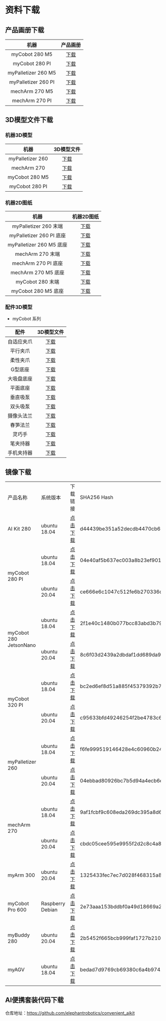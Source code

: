 # 资料下载

## 产品画册下载


|  机器 | 产品画册 |
| :---------: | :--------------:|
| myCobot 280 M5 | [下载](https://download-elephantrobotics.oss-cn-shenzhen.aliyuncs.com/Product_software/myCobot/brochure/myCobot280M5-brochure-2023031.pdf) |
| myCobot 280 PI | [下载](https://download-elephantrobotics.oss-cn-shenzhen.aliyuncs.com/Product_software/myCobot/brochure/myCobot280Pi-brochure-2023031.pdf) |
| myPalletizer 260 M5 | [下载](https://static.elephantrobotics.com/wp-content/uploads/2022/08/myPalletizer-260-M5-D0520.pdf) |
| myPalletizer 260 PI | [下载](https://static.elephantrobotics.com/wp-content/uploads/2022/08/myPalletizer-260-pi-D05131.pdf) |
| mechArm 270 M5 | [下载](https://static.elephantrobotics.com/wp-content/uploads/2022/10/mechArm-270-m5D0804-1.pdf) |
| mechArm 270 PI | [下载](https://static.elephantrobotics.com/wp-content/uploads/2023/04/mechArm-pi-270-2023424%E8%BD%AC%E6%9B%B2.pdf) |



## 3D模型文件下载

### 机器3D模型


|  机器 | 3D模型文件 |
| :---------: | :--------------:|
| myPalletizer 260 | [下载](https://download.elephantrobotics.com/Product_3d_files/myPalletizer_230708.stp) |
| mechArm 270| [下载](https://download.elephantrobotics.com/Product_3d_files/mechArm_230708.stp) |
| myCobot 280 M5 | [下载](https://download.elephantrobotics.com/Product_3d_files/mycobot_280_M5_230708.STEP) |
| myCobot 280 PI | [下载](https://download.elephantrobotics.com/Product_3d_files/myCobot_280_PI_230708.STEP) |


### 机器2D图纸


|  机器 | 机器2D图纸 |
| :---------: | :--------------:|
| myPalletizer 260 末端| [下载](https://download.elephantrobotics.com/Product_3d_files/230918/mypalletizer-260-Atom_230918.PDF) |
| myPalletizer 260 PI 底座| [下载](https://download.elephantrobotics.com/Product_3d_files/230918/mypalletizer-260-Pi_base_230918.PDF) |
| myPalletizer 260 M5 底座| [下载](https://download.elephantrobotics.com/Product_3d_files/230918/mypalletizer-260-M5_base_230918.PDF) |
| mechArm 270 末端| [下载](https://download.elephantrobotics.com/Product_3d_files/230918/mechArm-270_Atom_230918.PDF) |
| mechArm 270 PI 底座| [下载](https://download.elephantrobotics.com/Product_3d_files/230918/mechArm-270-Pi_base_230918.PDF) |
| mechArm 270 M5 底座| [下载](https://download.elephantrobotics.com/Product_3d_files/230918/mechArm-270-M5_base_230918.PDF) |
| myCobot 280 末端| [下载](https://download.elephantrobotics.com/Product_3d_files/230918/myCobot_280_Atom_230918.PDF) |
| myCobot 280 M5 底座| [下载](https://download.elephantrobotics.com/Product_3d_files/230918/myCobot_280_M5_base_230918.PDF) |

### 配件3D模型

- myCobot 系列

|  配件 | 3D模型文件 |
| :---------: | :--------------:|
| 自适应夹爪 | [下载](https://download.elephantrobotics.com/Product_3d_files/myCobot%20280%20%E9%85%8D%E4%BB%B6/%E8%87%AA%E9%80%82%E5%BA%94/%E8%87%AA%E9%80%82%E5%BA%94%E5%A4%B9%E7%88%AA%E6%95%B4%E4%BD%93_230708.STEP) |
| 平行夹爪 | [下载](https://download.elephantrobotics.com/Product_3d_files/myCobot%20280%20%E9%85%8D%E4%BB%B6/%E5%B9%B3%E8%A1%8C%E5%A4%B9%E7%88%AA/%E5%B9%B3%E8%A1%8C%E5%A4%B9%E7%88%AA%E6%95%B4%E4%BD%93_230708.STEP) |
| 柔性夹爪 | [下载](https://download.elephantrobotics.com/Product_3d_files/myCobot%20280%20%E9%85%8D%E4%BB%B6/%E6%9F%94%E6%80%A7%E5%A4%B9%E7%88%AA/%E6%9F%94%E6%80%A7%E5%A4%B9%E7%88%AA_230708.STEP) |
| G型底座 | [下载](https://download.elephantrobotics.com/Product_3d_files/myCobot%20280%20%E9%85%8D%E4%BB%B6/G%E5%9E%8B%E5%BA%95%E5%BA%A7/G%E5%9E%8B%E5%BA%95%E5%BA%A72.0_230708.STEP) |
| 大吸盘底座 | [下载](https://download.elephantrobotics.com/Product_3d_files/myCobot%20280%20%E9%85%8D%E4%BB%B6/%E5%A4%A7%E5%90%B8%E7%9B%98/%E5%A4%A7%E5%90%B8%E7%9B%98_230708.STEP) |
| 平面底座 | [下载](https://download.elephantrobotics.com/Product_3d_files/myCobot%20280%20%E9%85%8D%E4%BB%B6/%E5%B9%B3%E9%9D%A2%E5%BA%95%E5%BA%A7/%E5%B9%B3%E9%9D%A2%E5%BA%95%E5%BA%A7_230708.STEP) |
| 垂直吸泵 | [下载](https://download.elephantrobotics.com/Product_3d_files/myCobot%20280%20%E9%85%8D%E4%BB%B6/%E5%9E%82%E7%9B%B4%E5%90%B8%E6%B3%B5/%E5%9E%82%E7%9B%B4%E5%90%B8%E6%B3%B5_230708.STEP) |
| 双头吸泵 | [下载](https://download.elephantrobotics.com/Product_3d_files/myCobot%20280%20%E9%85%8D%E4%BB%B6/%E5%8F%8C%E5%A4%B4%E5%90%B8%E6%B3%B5/%E5%8F%8C%E5%A4%B4%E5%90%B8%E6%B3%B5_230708.STEP) |
| 摄像头法兰 | [下载](https://download.elephantrobotics.com/Product_3d_files/myCobot%20280%20%E9%85%8D%E4%BB%B6/%E6%91%84%E5%83%8F%E5%A4%B4%E6%A8%A1%E7%BB%84/%E6%91%84%E5%83%8F%E5%A4%B4%E6%B3%95%E5%85%B0_230708.STEP) |
| 春笋法兰 | [下载](https://download.elephantrobotics.com/Product_3d_files/myCobot%20280%20%E9%85%8D%E4%BB%B6/%E6%98%A5%E7%AC%8B%E6%B3%95%E5%85%B0/%E6%98%A5%E7%AC%8B%E6%B3%95%E5%85%B0_230708.STEP) |
| 灵巧手 | [下载](https://download.elephantrobotics.com/Product_3d_files/myCobot%20280%20%E9%85%8D%E4%BB%B6/%E7%81%B5%E5%B7%A7%E6%89%8B/%E7%81%B5%E5%B7%A7%E6%89%8B_230708.STEP) |
| 笔夹持器 | [下载](https://download.elephantrobotics.com/Product_3d_files/myCobot%20280%20%E9%85%8D%E4%BB%B6/%E7%AC%94%E5%A4%B9%E6%8C%81%E5%99%A8/%E7%AC%94%E5%A4%B9%E6%8C%81%E5%99%A8_230708.STEP) |
| 手机夹持器 | [下载](https://download.elephantrobotics.com/Product_3d_files/myCobot%20280%20%E9%85%8D%E4%BB%B6/%E6%89%8B%E6%9C%BA%E5%A4%B9%E6%8C%81%E5%99%A8/%E6%89%8B%E6%9C%BA%E5%A4%B9%E6%8C%81%E5%99%A8_230708.STEP) |


## 镜像下载

<table>
<tr>
	<td>产品名称</td>
    <td>系统版本</td>
    <td>下载链接</td>
    <td>SHA256 Hash</td>
</tr>
<tr>
	<td>AI Kit 280</td>
    <td>ubuntu 18.04</td>
    <td>
        <a href="https://download-elephantrobotics.oss-cn-shenzhen.aliyuncs.com/Product_software/iMage-ISO/AI_Kit/AI_myCobot_280_ubuntu_V20221030-shrink.zip">点击下载</a>
    </td>
    <td>d44439be351a52decdb4470cb623a032047e223ffce73477d29aa973bb9100e1</td>
</tr>
<tr>
	<td rowspan='2'>myCobot 280 PI</td>
	<td>ubuntu 18.04</td>
	<td>
        <a href="https://download-elephantrobotics.oss-cn-shenzhen.aliyuncs.com/Product_software/iMage-ISO/myCobot-280/myCobot_280_ubuntu_V20221030-shrink.zip">点击下载</a></td>
	<td>04e40af5b637ec003a8b23ef9012e353361fd336db4e17cf9a65feb75e92927e</td>
</tr>
<tr>
	<td>ubuntu 20.04</td>
	<td> 
        <a href="https://download-elephantrobotics.oss-cn-shenzhen.aliyuncs.com/Product_software/iMage-ISO/myCobot-280/myCobot_280_ubuntu_V20230222_20.04Pi_aarch64_shrunk.img.gz">点击下载</a>
    </td>
	<td>ce666e6c1047c512fe6b270336d472e48f231be12808729ed57f743f9d284397</td>
</tr>
<tr>
	<td rowspan='2'>myCobot 280 JetsonNano</td>
	<td>ubuntu 18.04</td>
	<td>
        <a href="https://download-elephantrobotics.oss-cn-shenzhen.aliyuncs.com/Product_software/iMage-ISO/myCobot-280JetsonNano/myCobot_280_Jetsonnano_V221101-shrink.zip">点击下载</a>
    </td>
	<td>2f1e40c1480b077bcc83abd3b79ac175f25d21e9cc344a014636167ee2eb087c</td>
</tr>
<tr>
	<td>ubuntu 20.04</td>
	<td> 
        <a href="https://download-elephantrobotics.oss-cn-shenzhen.aliyuncs.com/Product_software/iMage-ISO/myCobot-280/myCobot_280_ubuntu_V20231023_20.04JN_aarch64_shrunk.img.gz">点击下载</a>
    </td>
	<td>8c6f03d2439a2dbdaf1dd689da903ba6b8c5d0665c395954d27bcb89c657a3d3</td>
</tr>
<tr>
	<td rowspan='2'>myCobot 320 PI</td>
	<td>ubuntu 18.04</td>
	<td>
        <a href="https://download-elephantrobotics.oss-cn-shenzhen.aliyuncs.com/Product_software/iMage-ISO/myCobot-320/myCobot_320_ubuntu_V20220805-2.zip">点击下载</a>
	</td>
	<td>bc2ed6ef8d51a885f45379392b71e35420638a427d5b4b3a3c9d1803d7e589eb</td>
</tr>
<tr>
	<td>ubuntu 20.04</td>
	<td>
	<a href="https://download-elephantrobotics.oss-cn-shenzhen.aliyuncs.com/Product_software/iMage-ISO/myCobot-320/myCobot_320_ubuntu_V20221101_20.04Pi_aarch64-shrink.zip">点击下载</a>
	</td>
	<td>c95633bfd49246254f2be4783c6a91a15212422219157962c93125092aff6b34</td>
</tr>
<tr>
	<td rowspan='2'>myPalletizer 260</td>
	<td>ubuntu 18.04</td>
	<td>
        <a href="https://download-elephantrobotics.oss-cn-shenzhen.aliyuncs.com/Product_software/iMage-ISO/myCobot-280/myCobot_280_ubuntu_V20221030-shrink.zip">点击下载</a>
	</td>
	<td>f6fe999519146428e4c60960b242f647ae5c73c704852d686b28580b3a3f695d</td>
</tr>
<tr>
	<td>ubuntu 20.04</td>
	<td>
        <a href="https://download.elephantrobotics.com/Product_software/iMage-ISO/myPalletizer-260/myPalletizer_260_ubuntu_V20231012_20.04Pi.img.gz">点击下载</a>
    </td>
	<td>04ebbad80926bc7b5d94a4ecb6e64a2205babb1564af07dd45266cb0fc143845</td>
</tr>
<tr>
	<td rowspan='2'>mechArm 270</td>
	<td>ubuntu 18.04</td>
	<td>
        <a href="https://download-elephantrobotics.oss-cn-shenzhen.aliyuncs.com/Product_software/iMage-ISO/mechArm-270/mechArm270_V221030-shrink.zip">点击下载</a>
	</td>
	<td>9af1fcbf9c608eda269dc395a8d68ea0a270008a88ec8ec3cf97758371a11178</td>
</tr>
<tr>
	<td>ubuntu 20.04</td>
	<td>
        <a href="https://download-elephantrobotics.oss-cn-shenzhen.aliyuncs.com/Product_software/iMage-ISO/mechArm-270/mechArm_270_ubuntu_V20231012_20.04Pi.img.gz">点击下载</a>
	</td>
	<td>cbdc05cee595e9955f2d2c8c4a8ed13cdb95db125f6be1be6316bd0ab8dc2828</td>
</tr>
<tr>
	<td>myArm 300</td>
    <td>ubuntu 20.04</td>
    <td>
        <a href="https://download.elephantrobotics.com/Product_software/iMage-ISO/myArm-300/myArm_300_ubuntu_V20231215_20.04Pi_aarch64.img.gz">点击下载</a>
    </td>
    <td>1325433fec7ec7d028f468315a832210fd9ce004a6dd07eb859afc7d7a258425</td>
</tr>
<tr>
	<td>myCobot Pro 600</td>
	<td>Raspberry Debian</td>
	<td>
        <a href="https://download-elephantrobotics.oss-cn-shenzhen.aliyuncs.com/Product_software/iMage-ISO/myCobot-Pro-600/myCobot_Pro_600_bebian_V20221021.zip">点击下载</a>
	</td>
	<td>2e73aaa153bddbf0a49d18669a254b27403f17f8e989c05d13836d7c1f8bd4d9</td>
</tr>
<tr>
	<td>myBuddy 280</td>
	<td>ubuntu 20.04</td>
	<td>
        <a href="https://download-elephantrobotics.oss-cn-shenzhen.aliyuncs.com/Product_software/iMage-ISO/myBuddy-280/myBuddy_280_ubuntu_V20221028_20.04Pi_aarch64_shrunk.img.gz">点击下载</a>
	</td>
	<td>2b5452f665bcb999faf1727b2103dc1e5745705f5706728e140d62906b099920</td>
	</td>
</tr>
<tr>
	<td>myAGV</td>
	<td>ubuntu 18.04</td>
	<td>
        <a href="https://download-elephantrobotics.oss-cn-shenzhen.aliyuncs.com/Product_software/iMage-ISO/myAGV/myAGV_ubuntu18.04_20221028-shrink.zip">点击下载</a>
	</td>
<td>bedad7d9769cb69380c6a4b9742ba7aefc21db41ab239172b7a5a7b632453baa</td>
</tr>
</table>

## AI便携套装代码下载

仓库地址：https://github.com/elephantrobotics/convenient_aikit